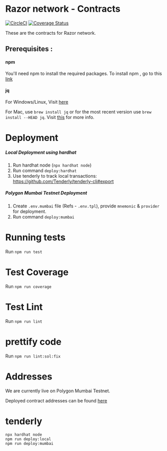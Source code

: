 # Razor network - Contracts

[![CircleCI](https://circleci.com/gh/razor-network/contracts/tree/master.svg?style=svg)](https://circleci.com/gh/razor-network/contracts/tree/master)
[![Coverage Status](https://coveralls.io/repos/github/razor-network/contracts/badge.svg?branch=master)](https://coveralls.io/github/razor-network/contracts?branch=master)

These are the contracts for Razor network.

## Prerequisites :
#### npm
You'll need npm to install the required packages.
To install npm , go to this [link](https://www.npmjs.com/get-npm)

#### jq 
For Windows/Linux, Visit [here](https://stedolan.github.io/jq/download/)

For Mac, use `brew install jq` or for the most recent version use `brew install --HEAD jq`. Visit [this](https://github.com/stedolan/jq/wiki/Installation) for more info.

# Deployment

##### Local Deployment using hardhat
1. Run hardhat node (`npx hardhat node`)
2. Run command `deploy:hardhat`
3. Use tenderly to track local transactions: https://github.com/Tenderly/tenderly-cli#export

##### Polygon Mumbai Testnet Deployment
1. Create `.env.mumbai` file (Refs - `.env.tpl`), provide `mnemonic` & `provider` for deployment.
2. Run command `deploy:mumbai`

# Running tests
Run `npm run test`

# Test Coverage
Run `npm run coverage`

# Test Lint
Run `npm run lint`

# prettify code
Run `npm run lint:sol:fix`

# Addresses
We are currently live on Polygon Mumbai Testnet.

Deployed contract addresses can be found [here](deployed/mumbai/addresses.json)

# tenderly
```
npx hardhat node
npm run deploy:local
npm run deploy:mumbai
```
